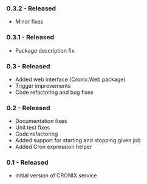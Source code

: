 ### 0.3.2 - Released
* Minor fixes

### 0.3.1 - Released
* Package description fix

### 0.3 - Released
* Added web interface (Cronix.Web package)
* Trigger improvements
* Code refactoring and bug fixes

### 0.2 - Released
* Documentation fixes
* Unit test fixes
* Code refactoring
* Added support for starting and stopping given job
* Added Cron expression helper

### 0.1 - Released
* Initial version of CRONIX service